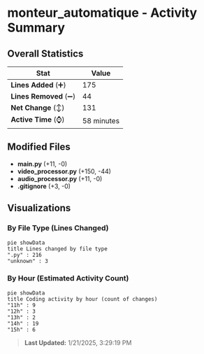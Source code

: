 # monteur_automatique - Activity Summary 

## Overall Statistics

| Stat                   | Value                                                             |
| ---------------------- | ----------------------------------------------------------------- |
| **Lines Added** (➕)   | 175                                          |
| **Lines Removed** (➖) | 44                                        |
| **Net Change** (↕)    | 131                |
| **Active Time** (⌚)   | 58 minutes |


## Modified Files
- **main.py** (+11, -0)
- **video_processor.py** (+150, -44)
- **audio_processor.py** (+11, -0)
- **.gitignore** (+3, -0)

## Visualizations

### By File Type (Lines Changed)

```mermaid
pie showData
title Lines changed by file type
".py" : 216
"unknown" : 3
```

### By Hour (Estimated Activity Count)

```mermaid
pie showData
title Coding activity by hour (count of changes)
"11h" : 9
"12h" : 3
"13h" : 2
"14h" : 19
"15h" : 6
```


> **Last Updated:** 1/21/2025, 3:29:19 PM